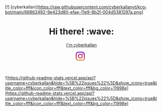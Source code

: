 [!] [cyberkallan](https://raw.githubusercontent.com/cyberkallanyt/kcg-bot/main/66862492-9e423d80-efae-11e9-8b2f-004d5381297a.png]
<h1 align='center'> Hi there! :wave:</h1>
<p align='center'><a href="https://github.com/cyberkallan" targer="_blank">I'm cyberkallan</a></p>
<p align='center'>
<a href="https://instagram.com/arz_beats"><img height="30" src="https://raw.githubusercontent.com/cyberkallanyt/kcg-bot/main/instagram.svg?raw=true"></a>&nbsp;&nbsp;
</p><br/>


![https://github-readme-stats.vercel.app/api?username=cyberkallan&hide=%5B%22issues%22%5D&show_icons=true&title_color=fff&icon_color=fff&text_color=fff&bg_color=11998e](https://github-readme-stats.vercel.app/api?username=cyberkallan&hide=%5B%22issues%22%5D&show_icons=true&title_color=fff&icon_color=fff&text_color=fff&bg_color=11998e)
